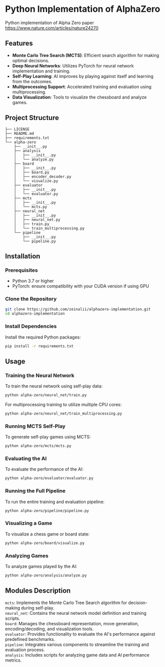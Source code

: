# Python Implementation of AlphaZero

Python implementation of Alpha Zero paper https://www.nature.com/articles/nature24270

## Features

- **Monte Carlo Tree Search (MCTS)**: Efficient search algorithm for making optimal decisions.
- **Deep Neural Networks**: Utilizes PyTorch for neural network implementation and training.
- **Self-Play Learning**: AI improves by playing against itself and learning from the outcomes.
- **Multiprocessing Support**: Accelerated training and evaluation using multiprocessing.
- **Data Visualization**: Tools to visualize the chessboard and analyze games.

## Project Structure
```
├── LICENSE
├── README.md
├── requirements.txt
└── alpha-zero
    ├── __init__.py
    ├── analysis
    │   ├── __init__.py
    │   └── analyze.py
    ├── board
    │   ├── __init__.py
    │   ├── board.py
    │   ├── encoder_decoder.py
    │   └── visualize.py
    ├── evaluator
    │   ├── __init__.py
    │   └── evaluator.py
    ├── mcts
    │   ├── __init__.py
    │   └── mcts.py
    ├── neural_net
    │   ├── __init__.py
    │   ├── neural_net.py
    │   ├── train.py
    │   └── train_multiprocessing.py
    └── pipeline
        ├── __init__.py
        └── pipeline.py
```

## Installation

### Prerequisites

- Python 3.7 or higher
- PyTorch: ensure compatibility with your CUDA version if using GPU

### Clone the Repository

```bash
git clone https://github.com/zeinalii/alphazero-implementation.git
cd alphazero-implementation
```

### Install Dependencies
Install the required Python packages:

```bash
pip install -r requirements.txt
```

## Usage
### Training the Neural Network
To train the neural network using self-play data:

```bash
python alpha-zero/neural_net/train.py
```

For multiprocessing training to utilize multiple CPU cores:

```bash
python alpha-zero/neural_net/train_multiprocessing.py
```

### Running MCTS Self-Play
To generate self-play games using MCTS:

```bash
python alpha-zero/mcts/mcts.py
```

### Evaluating the AI
To evaluate the performance of the AI:

```bash
python alpha-zero/evaluator/evaluator.py
```

### Running the Full Pipeline
To run the entire training and evaluation pipeline:

```bash
python alpha-zero/pipeline/pipeline.py
```

### Visualizing a Game
To visualize a chess game or board state:

```bash
python alpha-zero/board/visualize.py
```

### Analyzing Games
To analyze games played by the AI:

```bash
python alpha-zero/analysis/analyze.py
```

## Modules Description
`mcts`: Implements the Monte Carlo Tree Search algorithm for decision-making during self-play.\
`neural_net`: Contains the neural network model definition and training scripts.\
`board`: Manages the chessboard representation, move generation, encoding/decoding, and visualization tools.\
`evaluator`: Provides functionality to evaluate the AI's performance against predefined benchmarks.\
`pipeline`: Integrates various components to streamline the training and evaluation process.\
`analysis`: Includes scripts for analyzing game data and AI performance metrics.
